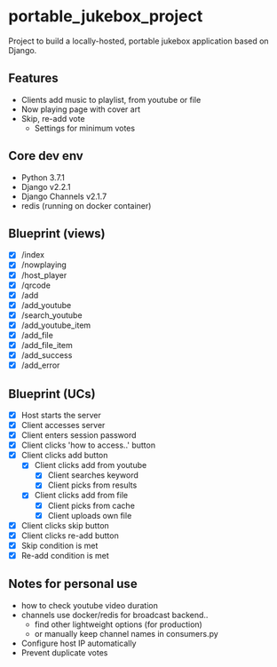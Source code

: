 # portable_jukebox_project
Project to build a locally-hosted, portable jukebox application based on Django.

## Features
- Clients add music to playlist, from youtube or file
- Now playing page with cover art
- Skip, re-add vote
    - Settings for minimum votes

## Core dev env
- Python 3.7.1
- Django v2.2.1
- Django Channels v2.1.7
- redis (running on docker container)

## Blueprint (views)
- [x] /index
- [x] /nowplaying
- [x] /host_player
- [x] /qrcode
- [x] /add
- [x] /add_youtube
- [x] /search_youtube
- [x] /add_youtube_item
- [x] /add_file
- [x] /add_file_item
- [x] /add_success
- [x] /add_error

## Blueprint (UCs)
- [x] Host starts the server
- [x] Client accesses server
- [x] Client enters session password
- [x] Client clicks 'how to access..' button
- [x] Client clicks add button
    - [x] Client clicks add from youtube
        - [x] Client searches keyword
        - [x] Client picks from results
    - [x] Client clicks add from file
        - [x] Client picks from cache
        - [x] Client uploads own file
- [x] Client clicks skip button
- [x] Client clicks re-add button
- [x] Skip condition is met
- [x] Re-add condition is met

## Notes for personal use
- how to check youtube video duration
- channels use docker/redis for broadcast backend..
    - find other lightweight options (for production)
    - or manually keep channel names in consumers.py
- Configure host IP automatically
- Prevent duplicate votes